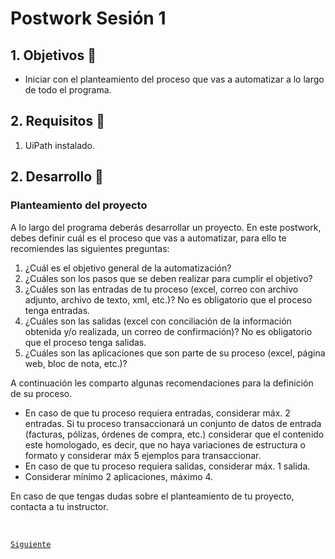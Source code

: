 # Postwork Sesión 1

<div>

## 1. Objetivos :dart:

- Iniciar con el planteamiento del proceso que vas a automatizar a lo largo de todo el programa.

## 2. Requisitos :notebook_with_decorative_cover:

1. UiPath instalado.

## 2. Desarrollo :rocket:

### Planteamiento del proyecto

A lo largo del programa deberás desarrollar un proyecto. En este postwork, debes definir cuál es el proceso que vas a automatizar, para ello te recomiendes las siguientes preguntas:

1. ¿Cuál es el objetivo general de la automatización?
2. ¿Cuáles son los pasos que se deben realizar para cumplir el objetivo?
3. ¿Cuáles son las entradas de tu proceso (excel, correo con archivo adjunto, archivo de texto, xml, etc.)? No es obligatorio que el proceso tenga entradas.
4. ¿Cuáles son las salidas (excel con conciliación de la información obtenida y/o realizada, un correo de confirmación)? No es obligatorio que el proceso tenga salidas.
5. ¿Cuáles son las aplicaciones que son parte de su proceso (excel, página web, bloc de nota, etc.)? 

A continuación les comparto algunas recomendaciones para la definición de su proceso.
- En caso de que tu proceso requiera entradas, considerar máx. 2 entradas. Si tu proceso transaccionará un conjunto de datos de entrada (facturas, pólizas, órdenes de compra, etc.) considerar que el contenido este homologado, es decir, que no haya variaciones de estructura o formato y considerar máx 5 ejemplos para transaccionar.
- En caso de que tu proceso requiera salidas, considerar máx. 1 salida.
- Considerar mínimo 2 aplicaciones, máximo 4.

En caso de que tengas dudas sobre el planteamiento de tu proyecto, contacta a tu instructor.

<br>

[`Siguiente`](../README.md)

</div>
